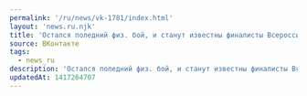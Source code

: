 ```yaml
---
permalink: '/ru/news/vk-1781/index.html'
layout: 'news.ru.njk'
title: 'Остался поледний физ. бой, и станут известны финалисты Всероссийского студенческого турнира физ…'
source: ВКонтакте
tags:
  - news_ru
description: 'Остался поледний физ. бой, и станут известны финалисты Всероссийского студенческого турнира физ…'
updatedAt: 1417264707
---
```

